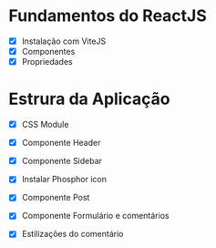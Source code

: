 # Fundamentos do ReactJS

- [X] Instalação com ViteJS
- [X] Componentes 
- [X] Propriedades 

# Estrura da Aplicação

- [X] CSS Module
- [X] Componente Header 
- [X] Componente Sidebar
- [X] Instalar Phosphor icon 
- [X] Componente Post
- [X] Componente Formulário e comentários  
- [X] Estilizações do comentário

